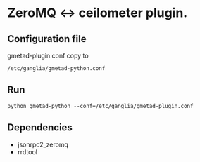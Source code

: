 ZeroMQ <-> ceilometer plugin.
============================

Configuration file
------------------
gmetad-plugin.conf copy to

    /etc/ganglia/gmetad-python.conf


Run
---

    python gmetad-python --conf=/etc/ganglia/gmetad-plugin.conf


Dependencies
------------
* jsonrpc2_zeromq
* rrdtool
